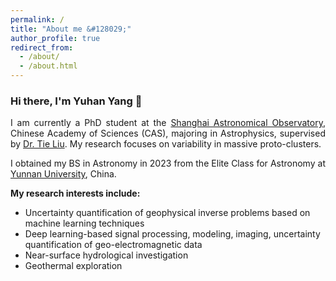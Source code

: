 ```yaml
---
permalink: /
title: "About me &#128029;"
author_profile: true
redirect_from: 
  - /about/
  - /about.html
---
```


<h3>Hi there, I'm Yuhan Yang &#128075;</h3>

<p align="justify">
I am currently a PhD student at the 
<a href="https://english.shao.ac.cn/" target="_blank" rel="noopener noreferrer">Shanghai Astronomical Observatory</a>, 
Chinese Academy of Sciences (CAS), majoring in Astrophysics, supervised by 
<a href="https://scholar.google.com/citations?hl=en&user=9jmhWdcAAAAJ&view_op=list_works" target="_blank" rel="noopener noreferrer">Dr. Tie Liu</a>. 
My research focuses on variability in massive proto-clusters.
</p>

<p align="justify">
I obtained my BS in Astronomy in 2023 from the Elite Class for Astronomy at 
<a href="http://english.ynu.edu.cn/" target="_blank" rel="noopener noreferrer">Yunnan University</a>, China.
</p>

<p align = "justify"> 
<strong>My research interests include:</strong>
</p>
  
<ul>
<li>Uncertainty quantification of geophysical inverse problems based on machine learning techniques</li>
<li>Deep learning-based signal processing, modeling, imaging, uncertainty quantification of geo-electromagnetic data</li>
<li>Near-surface hydrological investigation</li>
<li>Geothermal exploration</li>
</ul>
